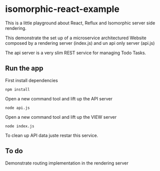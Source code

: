 # isomorphic-react-example

This is a little playground about React, Reflux and Isomorphic server side rendering.

This demonstrate the set up of a microservice architectured Website composed by a rendering server (index.js) and un api only server (api.js)

The api server is a very slim REST service for managing Todo Tasks.

## Run the app

First install dependencies
```
npm install
```

Open a new command tool and lift up the API server
```
node api.js
```

Open a new command tool and lift up the VIEW server
```
node index.js
```

To clean up API data juste restar this service.

## To do

Demonstrate routing implementation in the rendering server
